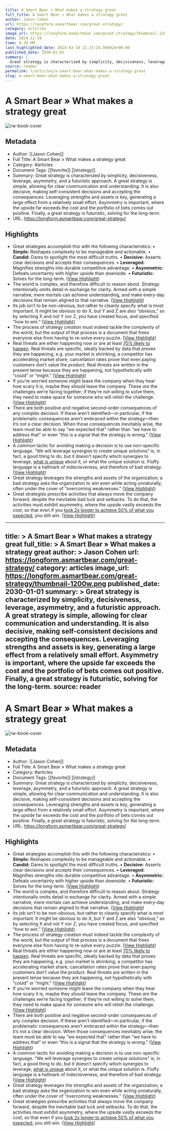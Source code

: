 ```yaml
---
title: A Smart Bear » What makes a strategy great
full_title: A Smart Bear » What makes a strategy great
author: Jason Cohen
url: https://longform.asmartbear.com/great-strategy/
category: articles
image_url: https://longform.asmartbear.com/great-strategy/thumbnail-1200w.png
date: 2024-12-29
time: 6:39 PM
last_highlighted_date: 2024-03-18 21:37:24.560924+00:00
published_date: 2030-01-01
summary: |
  Great strategy is characterized by simplicity, decisiveness, leverage, asymmetry, and a futuristic approach. A great strategy is simple, allowing for clear communication and understanding. It is also decisive, making self-consistent decisions and accepting the consequences. Leveraging strengths and assets is key, generating a large effect from a relatively small effort. Asymmetry is important, where the upside far exceeds the cost and the portfolio of bets comes out positive. Finally, a great strategy is futuristic, solving for the long-term.
source: reader
permalink: l/articles/a-smart-bear-what-makes-a-strategy-great
slug: a-smart-bear-what-makes-a-strategy-great
---
```

# A Smart Bear » What makes a strategy great

![rw-book-cover](https://longform.asmartbear.com/great-strategy/thumbnail-1200w.png)

## Metadata
- Author: [[Jason Cohen]]
- Full Title: A Smart Bear » What makes a strategy great
- Category: #articles
- Document Tags: [[favorite]] [[strategy]] 
- Summary: Great strategy is characterized by simplicity, decisiveness, leverage, asymmetry, and a futuristic approach. A great strategy is simple, allowing for clear communication and understanding. It is also decisive, making self-consistent decisions and accepting the consequences. Leveraging strengths and assets is key, generating a large effect from a relatively small effort. Asymmetry is important, where the upside far exceeds the cost and the portfolio of bets comes out positive. Finally, a great strategy is futuristic, solving for the long-term.
- URL: https://longform.asmartbear.com/great-strategy/

## Highlights
- Great strategies accomplish this with the following characteristics:
  • **Simple:** Reshapes complexity to be manageable and actionable.
  • **Candid:** Dares to spotlight the most difficult truths.
  • **Decisive:** Asserts clear decisions *and* accepts their consequences.
  • **Leveraged:** Magnifies strengths into durable competitive advantage.
  • **Asymmetric:** Defeats uncertainty with higher upside than downside.
  • **Futuristic:** Solves for the long-term. ([View Highlight](https://read.readwise.io/read/01hs9q89ve5m627amyjstsfp0w))
- The world is complex, and therefore difficult to reason about. Strategy intentionally omits detail in exchange for clarity. Armed with a simple narrative, mere mortals can achieve understanding, and make every-day decisions that remain aligned to that narrative. ([View Highlight](https://read.readwise.io/read/01hs9q98daa6q2jbh8fg3ag1b5))
- Its job isn’t to be non-obvious, but rather to cleanly specify what is most important. It might be obvious to do X, but Y and Z are also “obvious,” so by selecting X and not Y nor Z, you have created focus, and specified “how to win.” ([View Highlight](https://read.readwise.io/read/01hs9qbeesvqctw7vkq463nbqa))
- The process of strategy *creation* must indeed tackle the complexity of the world, but the *output* of that process is a document that frees everyone else from having to re-solve every puzzle. ([View Highlight](https://read.readwise.io/read/01hs9qca584m5e1r92mzptbbap))
- Real threats are either happening now or are at least [70% likely to happen](https://longform.asmartbear.com/probability-words/). Real threats are specific, ideally backed by data that proves they are happening, e.g. your market is shrinking; a competitor has accelerating market share; cancellation rates prove that even paying customers don’t value the product. Real threats are written in the present tense because they are happening, not hypothetically with “could” or “might.” ([View Highlight](https://read.readwise.io/read/01hs9qegsrbnxav1geq4twh9yp))
- If you’re worried someone might leave the company when they hear how scary it is, maybe they *should* leave the company. These *are* the challenges we’re facing together; if they’re not willing to solve them, they need to make space for someone who will relish the challenge. ([View Highlight](https://read.readwise.io/read/01hs9qf7gbacxkbe33yerqk4rt))
- There are both positive and negative second-order consequences of any complex decision. If these aren’t identified—in particular, if the problematic consequences aren’t embraced within the strategy—then it’s not a clear decision. When those consequences inevitably arise, the team must be able to say “we expected that” rather than “we have to address that” or even “this is a signal that the strategy is wrong.” ([View Highlight](https://read.readwise.io/read/01hs9qjgabfba358vyzy113jxf))
- A common tactic for avoiding making a decision is to use non-specific language. “We will leverage synergies to create unique solutions” is, in fact, a good thing to do, but it doesn’t specify which synergies to leverage, [what is unique](https://longform.asmartbear.com/worse-but-unique/) about it, or what the unique solution is. Fluffy language is a hallmark of indecisiveness, and therefore of bad strategy. ([View Highlight](https://read.readwise.io/read/01hs9qm04ex8wwbw00pn189vae))
- Great strategy leverages the strengths and assets of the organization; a bad strategy asks the organization to win even while acting unnaturally, often under the cover of “overcoming weaknesses.” ([View Highlight](https://read.readwise.io/read/01hs9qs5vbyxxy0dmckqcj3q0v))
- Great strategies prescribe activities that always move the company forward, despite the inevitable bad luck and setbacks. To do that, the activities must exhibit asymmetry, where the upside vastly exceeds the cost, so that even if you [took 2x longer to achieve 50% of what you expected](https://longform.asmartbear.com/roi-rubric/), you still win. ([View Highlight](https://read.readwise.io/read/01hs9qyvartg84rfzzn3wczfxv))


---
title: >
  A Smart Bear » What makes a strategy great
full_title: >
  A Smart Bear » What makes a strategy great
author: >
  Jason Cohen
url: https://longform.asmartbear.com/great-strategy/
category: articles
image_url: https://longform.asmartbear.com/great-strategy/thumbnail-1200w.png
published_date: 2030-01-01
summary: >
  Great strategy is characterized by simplicity, decisiveness, leverage, asymmetry, and a futuristic approach. A great strategy is simple, allowing for clear communication and understanding. It is also decisive, making self-consistent decisions and accepting the consequences. Leveraging strengths and assets is key, generating a large effect from a relatively small effort. Asymmetry is important, where the upside far exceeds the cost and the portfolio of bets comes out positive. Finally, a great strategy is futuristic, solving for the long-term.
source: reader
---
# A Smart Bear » What makes a strategy great

![rw-book-cover](https://longform.asmartbear.com/great-strategy/thumbnail-1200w.png)

## Metadata
- Author: [[Jason Cohen]]
- Full Title: A Smart Bear » What makes a strategy great
- Category: #articles
- Document Tags: [[favorite]] [[strategy]] 
- Summary: Great strategy is characterized by simplicity, decisiveness, leverage, asymmetry, and a futuristic approach. A great strategy is simple, allowing for clear communication and understanding. It is also decisive, making self-consistent decisions and accepting the consequences. Leveraging strengths and assets is key, generating a large effect from a relatively small effort. Asymmetry is important, where the upside far exceeds the cost and the portfolio of bets comes out positive. Finally, a great strategy is futuristic, solving for the long-term.
- URL: https://longform.asmartbear.com/great-strategy/

## Highlights
- Great strategies accomplish this with the following characteristics:
  • **Simple:** Reshapes complexity to be manageable and actionable.
  • **Candid:** Dares to spotlight the most difficult truths.
  • **Decisive:** Asserts clear decisions *and* accepts their consequences.
  • **Leveraged:** Magnifies strengths into durable competitive advantage.
  • **Asymmetric:** Defeats uncertainty with higher upside than downside.
  • **Futuristic:** Solves for the long-term. ([View Highlight](https://read.readwise.io/read/01hs9q89ve5m627amyjstsfp0w))
- The world is complex, and therefore difficult to reason about. Strategy intentionally omits detail in exchange for clarity. Armed with a simple narrative, mere mortals can achieve understanding, and make every-day decisions that remain aligned to that narrative. ([View Highlight](https://read.readwise.io/read/01hs9q98daa6q2jbh8fg3ag1b5))
- Its job isn’t to be non-obvious, but rather to cleanly specify what is most important. It might be obvious to do X, but Y and Z are also “obvious,” so by selecting X and not Y nor Z, you have created focus, and specified “how to win.” ([View Highlight](https://read.readwise.io/read/01hs9qbeesvqctw7vkq463nbqa))
- The process of strategy *creation* must indeed tackle the complexity of the world, but the *output* of that process is a document that frees everyone else from having to re-solve every puzzle. ([View Highlight](https://read.readwise.io/read/01hs9qca584m5e1r92mzptbbap))
- Real threats are either happening now or are at least [70% likely to happen](https://longform.asmartbear.com/probability-words/). Real threats are specific, ideally backed by data that proves they are happening, e.g. your market is shrinking; a competitor has accelerating market share; cancellation rates prove that even paying customers don’t value the product. Real threats are written in the present tense because they are happening, not hypothetically with “could” or “might.” ([View Highlight](https://read.readwise.io/read/01hs9qegsrbnxav1geq4twh9yp))
- If you’re worried someone might leave the company when they hear how scary it is, maybe they *should* leave the company. These *are* the challenges we’re facing together; if they’re not willing to solve them, they need to make space for someone who will relish the challenge. ([View Highlight](https://read.readwise.io/read/01hs9qf7gbacxkbe33yerqk4rt))
- There are both positive and negative second-order consequences of any complex decision. If these aren’t identified—in particular, if the problematic consequences aren’t embraced within the strategy—then it’s not a clear decision. When those consequences inevitably arise, the team must be able to say “we expected that” rather than “we have to address that” or even “this is a signal that the strategy is wrong.” ([View Highlight](https://read.readwise.io/read/01hs9qjgabfba358vyzy113jxf))
- A common tactic for avoiding making a decision is to use non-specific language. “We will leverage synergies to create unique solutions” is, in fact, a good thing to do, but it doesn’t specify which synergies to leverage, [what is unique](https://longform.asmartbear.com/worse-but-unique/) about it, or what the unique solution is. Fluffy language is a hallmark of indecisiveness, and therefore of bad strategy. ([View Highlight](https://read.readwise.io/read/01hs9qm04ex8wwbw00pn189vae))
- Great strategy leverages the strengths and assets of the organization; a bad strategy asks the organization to win even while acting unnaturally, often under the cover of “overcoming weaknesses.” ([View Highlight](https://read.readwise.io/read/01hs9qs5vbyxxy0dmckqcj3q0v))
- Great strategies prescribe activities that always move the company forward, despite the inevitable bad luck and setbacks. To do that, the activities must exhibit asymmetry, where the upside vastly exceeds the cost, so that even if you [took 2x longer to achieve 50% of what you expected](https://longform.asmartbear.com/roi-rubric/), you still win. ([View Highlight](https://read.readwise.io/read/01hs9qyvartg84rfzzn3wczfxv))


